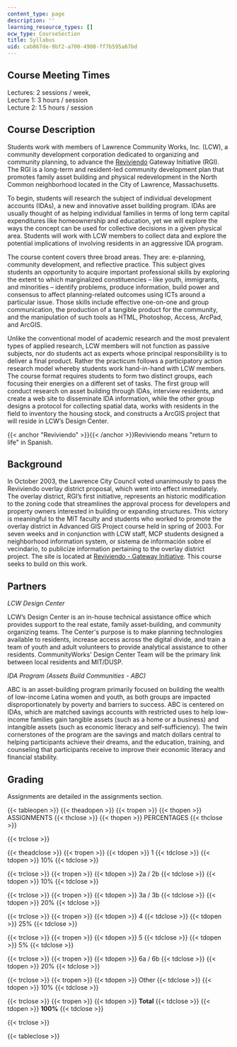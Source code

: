 ```yaml
---
content_type: page
description: ''
learning_resource_types: []
ocw_type: CourseSection
title: Syllabus
uid: cab867de-9bf2-a700-4908-ff7b595a67bd
---
```


Course Meeting Times
--------------------

Lectures: 2 sessions / week,  
Lecture 1: 3 hours / session  
Lecture 2: 1.5 hours / session

Course Description
------------------

Students work with members of Lawrence Community Works, Inc. (LCW), a community development corporation dedicated to organizing and community planning, to advance the [Reviviendo](#Reviviendo) Gateway Initiative (RGI). The RGI is a long-term and resident-led community development plan that promotes family asset building and physical redevelopment in the North Common neighborhood located in the City of Lawrence, Massachusetts.

To begin, students will research the subject of individual development accounts (IDAs), a new and innovative asset building program. IDAs are usually thought of as helping individual families in terms of long term capital expenditures like homeownership and education, yet we will explore the ways the concept can be used for collective decisions in a given physical area. Students will work with LCW members to collect data and explore the potential implications of involving residents in an aggressive IDA program.

The course content covers three broad areas. They are: e-planning, community development, and reflective practice. This subject gives students an opportunity to acquire important professional skills by exploring the extent to which marginalized constituencies – like youth, immigrants, and minorities – identify problems, produce information, build power and consensus to affect planning-related outcomes using ICTs around a particular issue. Those skills include effective one-on-one and group communication, the production of a tangible product for the community, and the manipulation of such tools as HTML, Photoshop, Access, ArcPad, and ArcGIS.

Unlike the conventional model of academic research and the most prevalent types of applied research, LCW members will not function as passive subjects, nor do students act as experts whose principal responsibility is to deliver a final product. Rather the practicum follows a participatory action research model whereby students work hand-in-hand with LCW members. The course format requires students to form two distinct groups, each focusing their energies on a different set of tasks. The first group will conduct research on asset building through IDAs, interview residents, and create a web site to disseminate IDA information, while the other group designs a protocol for collecting spatial data, works with residents in the field to inventory the housing stock, and constructs a ArcGIS project that will reside in LCW’s Design Center.

{{< anchor "Reviviendo" >}}{{< /anchor >}}Reviviendo means "return to life" in Spanish.

Background
----------

In October 2003, the Lawrence City Council voted unanimously to pass the Reviviendo overlay district proposal, which went into effect immediately. The overlay district, RGI’s first initiative, represents an historic modification to the zoning code that streamlines the approval process for developers and property owners interested in building or expanding structures. This victory is meaningful to the MIT faculty and students who worked to promote the overlay district in Advanced GIS Project course held in spring of 2003. For seven weeks and in conjunction with LCW staff, MCP students designed a neighborhood information system, or sistema de información sobre el vecindario, to publicize information pertaining to the overlay district project. The site is located at [Reviviendo - Gateway Initiative](https://player.vimeo.com/video/40269862). This course seeks to build on this work.

Partners
--------

_LCW Design Center_

LCW’s Design Center is an in-house technical assistance office which provides support to the real estate, family asset-building, and community organizing teams. The Center's purpose is to make planning technologies available to residents, increase access across the digital divide, and train a team of youth and adult volunteers to provide analytical assistance to other residents. CommunityWorks' Design Center Team will be the primary link between local residents and MIT/DUSP.

_IDA Program (Assets Build Communities - ABC)_

ABC is an asset-building program primarily focused on building the wealth of low-income Latina women and youth, as both groups are impacted disproportionately by poverty and barriers to success. ABC is centered on IDAs, which are matched savings accounts with restricted uses to help low-income families gain tangible assets (such as a home or a business) and intangible assets (such as economic literacy and self-sufficiency). The twin cornerstones of the program are the savings and match dollars central to helping participants achieve their dreams, and the education, training, and counseling that participants receive to improve their economic literacy and financial stability.

Grading
-------

Assignments are detailed in the assignments section.

{{< tableopen >}}
{{< theadopen >}}
{{< tropen >}}
{{< thopen >}}
ASSIGNMENTS
{{< thclose >}}
{{< thopen >}}
PERCENTAGES
{{< thclose >}}

{{< trclose >}}

{{< theadclose >}}
{{< tropen >}}
{{< tdopen >}}
1
{{< tdclose >}}
{{< tdopen >}}
10%
{{< tdclose >}}

{{< trclose >}}
{{< tropen >}}
{{< tdopen >}}
2a / 2b
{{< tdclose >}}
{{< tdopen >}}
10%
{{< tdclose >}}

{{< trclose >}}
{{< tropen >}}
{{< tdopen >}}
3a / 3b
{{< tdclose >}}
{{< tdopen >}}
20%
{{< tdclose >}}

{{< trclose >}}
{{< tropen >}}
{{< tdopen >}}
4
{{< tdclose >}}
{{< tdopen >}}
25%
{{< tdclose >}}

{{< trclose >}}
{{< tropen >}}
{{< tdopen >}}
5
{{< tdclose >}}
{{< tdopen >}}
5%
{{< tdclose >}}

{{< trclose >}}
{{< tropen >}}
{{< tdopen >}}
6a / 6b
{{< tdclose >}}
{{< tdopen >}}
20%
{{< tdclose >}}

{{< trclose >}}
{{< tropen >}}
{{< tdopen >}}
Other
{{< tdclose >}}
{{< tdopen >}}
10%
{{< tdclose >}}

{{< trclose >}}
{{< tropen >}}
{{< tdopen >}}
**Total**
{{< tdclose >}}
{{< tdopen >}}
**100%**
{{< tdclose >}}

{{< trclose >}}

{{< tableclose >}}